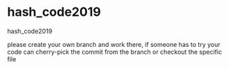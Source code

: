 # hash_code2019
hash_code2019

please create your own branch and work there, if someone has to try your code can cherry-pick the commit from the branch or checkout the specific file
